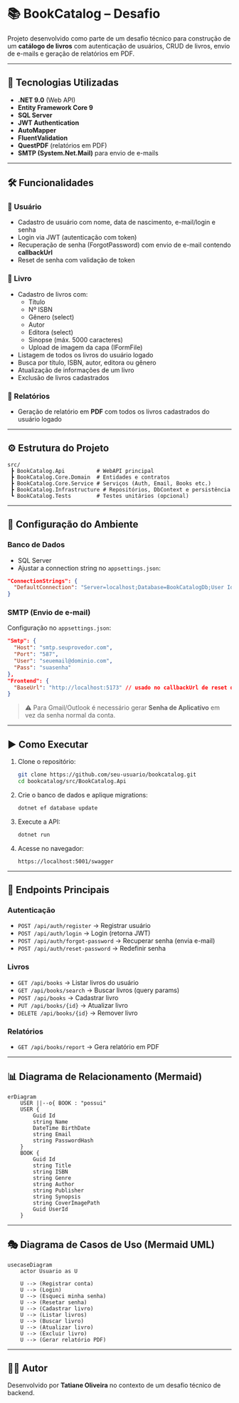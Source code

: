 # 📚 BookCatalog – Desafio  

Projeto desenvolvido como parte de um desafio técnico para construção de um **catálogo de livros** com autenticação de usuários, CRUD de livros, envio de e-mails e geração de relatórios em PDF.  

---

## 🚀 Tecnologias Utilizadas
- **.NET 9.0** (Web API)  
- **Entity Framework Core 9**  
- **SQL Server**  
- **JWT Authentication**  
- **AutoMapper**  
- **FluentValidation**  
- **QuestPDF** (relatórios em PDF)  
- **SMTP (System.Net.Mail)** para envio de e-mails  

---

## 🛠️ Funcionalidades

### 👤 Usuário
- Cadastro de usuário com nome, data de nascimento, e-mail/login e senha  
- Login via JWT (autenticação com token)  
- Recuperação de senha (ForgotPassword) com envio de e-mail contendo **callbackUrl**  
- Reset de senha com validação de token  

### 📖 Livro
- Cadastro de livros com:  
  - Título  
  - Nº ISBN  
  - Gênero (select)  
  - Autor  
  - Editora (select)  
  - Sinopse (máx. 5000 caracteres)  
  - Upload de imagem da capa (IFormFile)  
- Listagem de todos os livros do usuário logado  
- Busca por título, ISBN, autor, editora ou gênero  
- Atualização de informações de um livro  
- Exclusão de livros cadastrados  

### 📑 Relatórios
- Geração de relatório em **PDF** com todos os livros cadastrados do usuário logado  

---

## ⚙️ Estrutura do Projeto

```
src/
 ┣ BookCatalog.Api          # WebAPI principal
 ┣ BookCatalog.Core.Domain  # Entidades e contratos
 ┣ BookCatalog.Core.Service # Serviços (Auth, Email, Books etc.)
 ┣ BookCatalog.Infrastructure # Repositórios, DbContext e persistência
 ┗ BookCatalog.Tests        # Testes unitários (opcional)
```

---

## 🔧 Configuração do Ambiente

### Banco de Dados
- SQL Server  
- Ajustar a connection string no `appsettings.json`:  

```json
"ConnectionStrings": {
  "DefaultConnection": "Server=localhost;Database=BookCatalogDb;User Id=sa;Password=SuaSenhaForte;TrustServerCertificate=True"
}
```

### SMTP (Envio de e-mail)
Configuração no `appsettings.json`:

```json
"Smtp": {
  "Host": "smtp.seuprovedor.com",
  "Port": "587",
  "User": "seuemail@dominio.com",
  "Pass": "suasenha"
},
"Frontend": {
  "BaseUrl": "http://localhost:5173" // usado no callbackUrl de reset de senha
}
```

> ⚠️ Para Gmail/Outlook é necessário gerar **Senha de Aplicativo** em vez da senha normal da conta.  

---

## ▶️ Como Executar

1. Clone o repositório:  
   ```bash
   git clone https://github.com/seu-usuario/bookcatalog.git
   cd bookcatalog/src/BookCatalog.Api
   ```

2. Crie o banco de dados e aplique migrations:  
   ```bash
   dotnet ef database update
   ```

3. Execute a API:  
   ```bash
   dotnet run
   ```

4. Acesse no navegador:  
   ```
   https://localhost:5001/swagger
   ```

---

## 📌 Endpoints Principais

### Autenticação
- `POST /api/auth/register` → Registrar usuário  
- `POST /api/auth/login` → Login (retorna JWT)  
- `POST /api/auth/forgot-password` → Recuperar senha (envia e-mail)  
- `POST /api/auth/reset-password` → Redefinir senha  

### Livros
- `GET /api/books` → Listar livros do usuário  
- `GET /api/books/search` → Buscar livros (query params)  
- `POST /api/books` → Cadastrar livro  
- `PUT /api/books/{id}` → Atualizar livro  
- `DELETE /api/books/{id}` → Remover livro  

### Relatórios
- `GET /api/books/report` → Gera relatório em PDF  

---

## 📊 Diagrama de Relacionamento (Mermaid)

```mermaid
erDiagram
    USER ||--o{ BOOK : "possui"
    USER {
        Guid Id
        string Name
        DateTime BirthDate
        string Email
        string PasswordHash
    }
    BOOK {
        Guid Id
        string Title
        string ISBN
        string Genre
        string Author
        string Publisher
        string Synopsis
        string CoverImagePath
        Guid UserId
    }
```

---

## 🎭 Diagrama de Casos de Uso (Mermaid UML)

```mermaid
usecaseDiagram
    actor Usuario as U

    U --> (Registrar conta)
    U --> (Login)
    U --> (Esqueci minha senha)
    U --> (Resetar senha)
    U --> (Cadastrar livro)
    U --> (Listar livros)
    U --> (Buscar livro)
    U --> (Atualizar livro)
    U --> (Excluir livro)
    U --> (Gerar relatório PDF)
```

---

## 🧑‍💻 Autor
Desenvolvido por **Tatiane Oliveira** no contexto de um desafio técnico de backend.  
